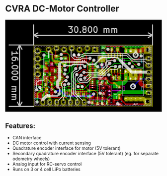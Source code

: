 CVRA DC-Motor Controller
========================

![pcb](pcb-preview.png?raw=true)


Features:
---------

 - CAN interface
 - DC motor control with current sensing
 - Quadrature encoder interface for motor (5V tolerant)
 - Secondary quadrature encoder interface (5V tolerant) (eg. for separate odometry wheels)
 - Analog input for RC-servo control
 - Runs on 3 or 4 cell LiPo batteries
